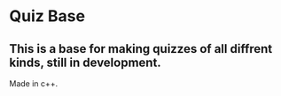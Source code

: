 # Quiz Base
## This is a base for making quizzes of all diffrent kinds, still in development.

Made in c++.